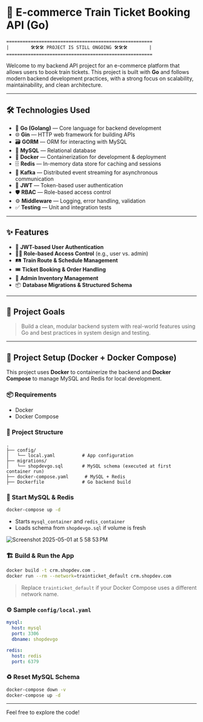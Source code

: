 # 🚄 E-commerce Train Ticket Booking API (Go)

```
======================================================
|        🛠️🛠️🛠️ PROJECT IS STILL ONGOING 🛠️🛠️🛠️        |
======================================================
```

Welcome to my backend API project for an e-commerce platform that allows users to book train tickets. This project is built with **Go** and follows modern backend development practices, with a strong focus on scalability, maintainability, and clean architecture.

---

## 🛠️ Technologies Used

- 🧠 **Go (Golang)** — Core language for backend development  
- 🌐 **Gin** — HTTP web framework for building APIs  
- 🗃️ **GORM** — ORM for interacting with MySQL  
- 🐬 **MySQL** — Relational database  
- 🐳 **Docker** — Containerization for development & deployment
- 🗄️ **Redis** — In-memory data store for caching and sessions  
- 📩 **Kafka** — Distributed event streaming for asynchronous communication    
- 🔐 **JWT** — Token-based user authentication  
- 🛡️ **RBAC** — Role-based access control  
- ⚙️ **Middleware** — Logging, error handling, validation  
- ✅ **Testing** — Unit and integration tests

---

## ✨ Features

- 🔐 **JWT-based User Authentication**
- 🧑‍💼 **Role-based Access Control** (e.g., user vs. admin)
- 🛤️ **Train Route & Schedule Management**
- 🎟️ **Ticket Booking & Order Handling**
- 🧾 **Admin Inventory Management**
- 📦 **Database Migrations & Structured Schema**

---

## 📁 Project Goals

> Build a clean, modular backend system with real-world features using Go and best practices in system design and testing.

---

## 🐳 Project Setup (Docker + Docker Compose)

This project uses **Docker** to containerize the backend and **Docker Compose** to manage MySQL and Redis for local development.

### 📦 Requirements

- Docker
- Docker Compose

### 🧱 Project Structure

```
.
├── config/
│   └── local.yaml          # App configuration
├── migrations/
│   └── shopdevgo.sql       # MySQL schema (executed at first container run)
├── docker-compose.yaml      # MySQL + Redis
├── Dockerfile              # Go backend build
```

### 🐬 Start MySQL & Redis

```bash
docker-compose up -d
```

- Starts `mysql_container` and `redis_container`
- Loads schema from `shopdevgo.sql` if volume is fresh
  
![Screenshot 2025-05-01 at 5 58 53 PM](https://github.com/user-attachments/assets/17fd0523-2eab-4ea1-872a-7ac6220190ef)

### 🏗️ Build & Run the App

```bash
docker build -t crm.shopdev.com .
docker run --rm --network=trainticket_default crm.shopdev.com
```

> Replace `trainticket_default` if your Docker Compose uses a different network name.

### ⚙️ Sample `config/local.yaml`

```yaml
mysql:
  host: mysql
  port: 3306
  dbname: shopdevgo

redis:
  host: redis
  port: 6379
```

### ♻️ Reset MySQL Schema

```bash
docker-compose down -v
docker-compose up -d
```

---

Feel free to explore the code!

